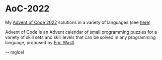 # AoC-2022

My [Advent of Code 2022](https://adventofcode.com/2022) solutions in a variety of languages (see [here](languages))

Advent of Code is an Advent calendar of small programming puzzles for a variety of skill sets and skill levels that can be solved in any programming language, proposed by [Eric Wastl](http://was.tl/).

--
mglcel
